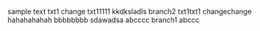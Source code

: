 sample text
txt1 change
txt11111
kkdksladls
branch2
txt1txt1
changechange
hahahahahah
bbbbbbbb
sdawadsa
abcccc
branch1
abccc

